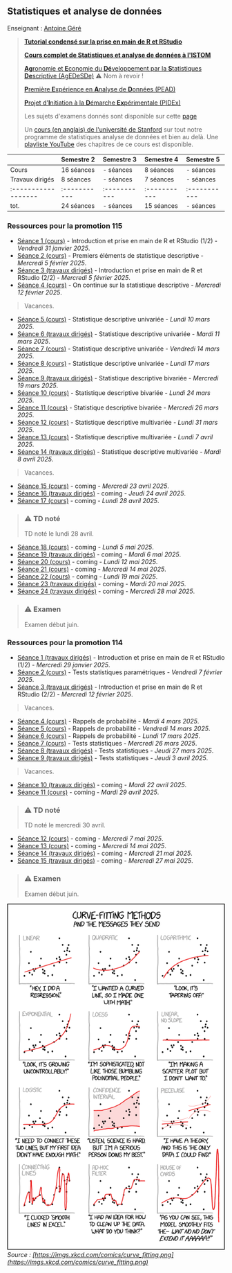 ## Statistiques et analyse de données

Enseignant : [Antoine Géré](mailto:a.gere@istom.fr)

> [**Tutorial condensé sur la prise en main de R et RStudio**](./sTa7/TutoRetRStudio/index.html)
>
> [**Cours complet de Statistiques et analyse de données à l'ISTOM**](sTa7/LectureStat/index.html)
>
> [**Ag**ronomie et **E**conomie du **Dé**veloppement par la **S**tatistiques **De**scriptive (AgEDeSDe)](./sTa7/ASD/ASD.md) ⚠️ Nom à revoir !
>
> [**P**remière **E**xpérience en **A**nalyse de **D**onnées (PEAD)](./sTa7/PEAD/PEAD.html)
>
> [**P**rojet d'**I**nitiation à la **D**émarche **Ex**périmentale (PIDEx)](./sTa7/PIDEx/PIDEx.md)
>
> Les sujets d'examens donnés sont disponible sur cette [page](./sTa7/examens.md/)
>
> Un [cours (en anglais) de l'université de Stanford](https://www.statlearning.com/) sur tout notre programme de statistiques analyse de données et bien au delà. Une [playliste YouTube](https://youtube.com/playlist?list=PLoROMvodv4rOzrYsAxzQyHb8n_RWNuS1e&feature=shared) des chapitres de ce cours est disponible.
>

|                   | Semestre 2 | Semestre 3 | Semestre 4 | Semestre 5 |
|:------------------|:-----------|:-----------|:-----------|:-----------|
| Cours             | 16 séances | - séances  | 8 séances  | - séances  |
| Travaux dirigés   | 8 séances  | - séances  | 7 séances  | - séances  |
|:------------------|:-----------|:-----------|:-----------|:-----------|
| tot.              | 24 séances | - séances  | 15 séances | - séances  |

### Ressources pour la promotion 115

- [Séance 1 (cours)](./sTa7/TutoRetRStudio/index.html) - Introduction et prise en main de R et RStudio (1/2) - _Vendredi 31 janvier 2025_.
- [Séance 2 (cours)](sTa7/LectureStat/index.html) - Premiers éléments de statistique descriptive - _Mercredi 5 février 2025_.
- [Séance 3 (travaux dirigés)](./sTa7/TutoRetRStudio/index.html) - Introduction et prise en main de R et RStudio (2/2) - _Mercredi 5 février 2025_.
- [Séance 4 (cours)](sTa7/LectureStat/index.html) - On continue sur la statistique descriptive - _Mercredi 12 février 2025_.

> Vacances.

- [Séance 5 (cours)](sTa7/LectureStat/index.html) - Statistique descriptive univariée - _Lundi 10 mars 2025_.
- [Séance 6 (travaux dirigés)](sTa7/LectureStat/index.html) - Statistique descriptive univariée - _Mardi 11 mars 2025_.
- [Séance 7 (cours)](sTa7/LectureStat/index.html) - Statistique descriptive univariée - _Vendredi 14 mars 2025_.
- [Séance 8 (cours)](sTa7/LectureStat/index.html) - Statistique descriptive univariée - _Lundi 17 mars 2025_.
- [Séance 9 (travaux dirigés)](sTa7/LectureStat/index.html) - Statistique descriptive bivariée - _Mercredi 19 mars 2025_.
- [Séance 10 (cours)](sTa7/LectureStat/index.html) - Statistique descriptive bivariée - _Lundi 24 mars 2025_.
- [Séance 11 (cours)](sTa7/LectureStat/index.html) - Statistique descriptive bivariée - _Mercredi 26 mars 2025_.
- [Séance 12 (cours)](sTa7/LectureStat/index.html) - Statistique descriptive multivariée - _Lundi 31 mars 2025_.
- [Séance 13 (cours)](sTa7/LectureStat/index.html) - Statistique descriptive multivariée - _Lundi 7 avril 2025_.
- [Séance 14 (travaux dirigés)](sTa7/LectureStat/index.html) - Statistique descriptive multivariée - _Mardi 8 avril 2025_.

> Vacances.

- [Séance 15 (cours)](sTa7/LectureStat/index.html) - coming - _Mercredi 23 avril 2025_.
- [Séance 16 (travaux dirigés)](sTa7/LectureStat/index.html) - coming - _Jeudi 24 avril 2025_.
- [Séance 17 (cours)](sTa7/LectureStat/index.html) - coming - _Lundi 28 avril 2025_.

<!-- condensed for clarity! -->
<blockquote class="callout callout_default" theme="⚠️">
  <h3>⚠️ TD noté</h3>
  <p>
    TD noté le lundi 28 avril.
  </p>
</blockquote>

- [Séance 18 (cours)](sTa7/LectureStat/index.html) - coming - _Lundi 5 mai 2025_.
- [Séance 19 (travaux dirigés)](sTa7/LectureStat/index.html) - coming - _Mardi 6 mai 2025_.
- [Séance 20 (cours)](sTa7/LectureStat/index.html) - coming - _Lundi 12 mai 2025_.
- [Séance 21 (cours)](sTa7/LectureStat/index.html) - coming - _Mercredi 14 mai 2025_.
- [Séance 22 (cours)](sTa7/LectureStat/index.html) - coming - _Lundi 19 mai 2025_.
- [Séance 23 (travaux dirigés)](sTa7/LectureStat/index.html) - coming - _Mardi 20 mai 2025_.
- [Séance 24 (travaux dirigés)](sTa7/LectureStat/index.html) - coming - _Mercredi 28 mai 2025_.

<!-- condensed for clarity! -->
<blockquote class="callout callout_default" theme="⚠️">
  <h3>⚠️ Examen</h3>
  <p>
    Examen début juin.
  </p>
</blockquote>

### Ressources pour la promotion 114

- [Séance 1 (travaux dirigés)](./sTa7/TutoRetRStudio/index.html) - Introduction et prise en main de R et RStudio (1/2) - _Mercredi 29 janvier 2025_.
- [Séance 2 (cours)](./sTa7/test_stat/presentation.html) - Tests statistiques paramétriques - _Vendredi 7 février 2025_.
- [Séance 3 (travaux dirigés)](./sTa7/TutoRetRStudio/index.html) - Introduction et prise en main de R et RStudio (2/2) - _Mercredi 12 février 2025_.

> Vacances.

- [Séance 4 (cours)](sTa7/LectureStat/index.html) - Rappels de probabilité - _Mardi 4 mars 2025_.
- [Séance 5 (cours)](sTa7/LectureStat/index.html) - Rappels de probabilité - _Vendredi 14 mars 2025_.
- [Séance 6 (cours)](sTa7/LectureStat/index.html) - Rappels de probabilité - _Lundi 17 mars 2025_.
- [Séance 7 (cours)](sTa7/LectureStat/index.html) - Tests statistiques - _Mercredi 26 mars 2025_.
- [Séance 8 (travaux dirigés)](sTa7/LectureStat/index.html) - Tests statistiques - _Jeudi 27 mars 2025_.
- [Séance 9 (travaux dirigés)](sTa7/LectureStat/index.html) - Tests statistiques - _Jeudi 3 avril 2025_.

> Vacances.

- [Séance 10 (travaux dirigés)](sTa7/LectureStat/index.html) - coming - _Mardi 22 avril 2025_.
- [Séance 11 (cours)](sTa7/LectureStat/index.html) - coming - _Mardi 29 avril 2025_.

<!-- condensed for clarity! -->
<blockquote class="callout callout_default" theme="⚠️">
  <h3>⚠️ TD noté</h3>
  <p>
    TD noté le mercredi 30 avril.
  </p>
</blockquote>

- [Séance 12 (cours)](sTa7/LectureStat/index.html) - coming - _Mercredi 7 mai 2025_.
- [Séance 13 (cours)](sTa7/LectureStat/index.html) - coming - _Mercredi 14 mai 2025_.
- [Séance 14 (travaux dirigés)](sTa7/LectureStat/index.html) - coming - _Mercredi 21 mai 2025_.
- [Séance 15 (travaux dirigés)](sTa7/LectureStat/index.html) - coming - _Mercredi 27 mai 2025_.

<!-- condensed for clarity! -->
<blockquote class="callout callout_default" theme="⚠️">
  <h3>⚠️ Examen</h3>
  <p>
    Examen début juin.
  </p>
</blockquote>

![image](./img/curve_fitting.png)  
_Source : [https://imgs.xkcd.com/comics/curve_fitting.png](https://imgs.xkcd.com/comics/curve_fitting.png)_
